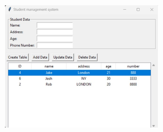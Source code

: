![Student Database Management System](https://github.com/dimipash/Python_projects/blob/main/database_app/screenshot.jpg)